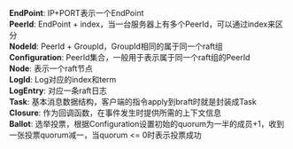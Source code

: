 **EndPoint**: IP+PORT表示一个EndPoint  
**PeerId**: EndPoint + index，当一台服务器上有多个PeerId，可以通过index来区分   
**NodeId**: PeerId + GroupId，GroupId相同的属于同一个raft组  
**Configuration**: PeerId集合，一般用于表示属于同一个raft组的PeerId  
**Node**: 表示一个raft节点  
**LogId**: Log对应的index和term  
**LogEntry**: 对应一条raft日志  
**Task**: 基本消息数据结构，客户端的指令apply到braft时就是封装成Task  
**Closure**: 作为回调函数，在事件发生时提供所需的上下文信息  
**Ballot**: 选举投票，根据Configuration设置初始的quorum为一半的成员+1，收到一张投票quorum减一，当quorum <= 0时表示投票成功  
